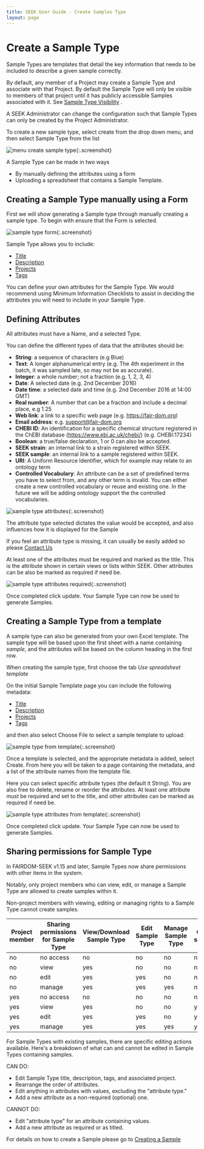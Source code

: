 ```yaml
---
title: SEEK User Guide - Create Samples Type
layout: page
---
```


# Create a Sample Type

Sample Types are templates that detail the key information that needs to be included to describe a given sample correctly.

By default, any member of a Project may create a Sample Type and associate with that Project. By default the Sample Type will only be visible to members of that
 project until it has publicly accessible Samples associated with it. See [Sample Type Visibility](#sample-type-visibility) .

A SEEK Administrator can change the configuration such that Sample Types can only be created by the Project Administrator.


To create a new sample type, select create from the drop down menu, and then select Sample Type from the list

![menu create sample type](/images/user-guide/samples/menu-create-sample-type.png){:.screenshot}

A Sample Type can be made in two ways

* By manually defining the attributes using a form
* Uploading a spreadsheet that contains a Sample Template.




## Creating a Sample Type manually using a Form

First we will show generating a Sample type through manually creating a sample type. To begin with ensure that the Form is selected.

![sample type form](/images/user-guide/samples/sample-type-form.png){:.screenshot}

Sample Type allows you to include:
 
* [Title](general-attributes.html#title)
* [Description](general-attributes.html#description)
* [Projects](general-attributes.html#projects)
* [Tags](general-attributes.html#tags)


You can define your own attributes for the Sample Type. 
We would recommend using Minimum Information Checklists to assist in deciding the attributes you will need to include in your Sample Type.

## Defining Attributes

All attributes must have a Name, and a selected Type. 


You can define the different types of data that the attributes should be:


* **String**: a sequence of characters (e.g Blue)
* **Text**: A longer alphanumerical entry (e.g. The 4th experiment in the batch, it was sampled late, so may not be as accurate). 
* **Integer**: a whole number; not a fraction (e.g. 1, 2, 3, 4)
* **Date**: A selected date (e.g. 2nd December 2016)
* **Date time**: a selected date and time (e.g. 2nd December 2016 at 14:00 GMT)
* **Real number**: A number that can be a fraction and include a decimal place, e.g 1.25
* **Web link**: a link to a specific web page (e.g. https://fair-dom.org)
* **Email address**: e.g. support@fair-dom.org
* **CHEBI ID**: An identification for a specific chemical structure registered in the ChEBI database (https://www.ebi.ac.uk/chebi/) (e.g. CHEBI:17234)
* **Boolean**: a true/false declaration, 1 or 0 can also be accepted.
* **SEEK strain**: an internal link to a strain registered within SEEK. 
* **SEEK sample**: an internal link to a sample registered within SEEK.  
* **URI**: A Uniform Resource Identifier, which for example may relate to an ontology term
* **Controlled Vocabulary**: An attribute can be a set of predefined terms you have to select from, and any other term is invalid. You can either create a new 
controlled vocabulary or reuse and existing one. In the future we will be adding ontology support the the controlled vocabularies.

![sample type attributes](/images/user-guide/samples/sample-type-attributes.png){:.screenshot}

The attribute type selected dictates the value would be accepted, and also influences how it is displayed for the Sample

If you feel an attribute type is missing, it can usually be easily added so please [Contact Us](/contacting-us.html)

At least one of the attributes must be required and marked as the title. This is the attribute shown in certain views or lists within SEEK.
Other attributes can be also be marked as required if need be.

![sample type attributes required](/images/user-guide/samples/sample-type-attributes-required.png){:.screenshot}

Once completed click update. Your Sample Type can now be used to generate Samples.

## Creating a Sample Type from a template

A sample type can also be generated from your own Excel template. The sample type will be based upon the first sheet with a
name containing _sample_, and the attributes will be based on the column heading in the first row.

When creating the sample type, first choose the tab _Use spreadsheet template_


On the initial Sample Template page you can include the following metadata:
 
* [Title](general-attributes.html#title)
* [Description](general-attributes.html#description)
* [Projects](general-attributes.html#projects)
* [Tags](general-attributes.html#tags)
 
and then also select Choose File to select a sample template to upload:

![sample type from template](/images/user-guide/samples/sample-type-from-template.png){:.screenshot}


Once a template is selected, and the appropriate metadata is added, select Create. 
From here you will be taken to a page containing the metadata, and a list of the attribute names from the template file.

Here you can select specific attribute types (the default it String). You are also free to delete, rename or reorder the attributes.
At least one attribute must be required and set to the title, and other attributes can be marked as required if need be.

![sample type attributes from template](/images/user-guide/samples/sample-type-attributes-from-template.png){:.screenshot}

Once completed click update. Your Sample Type can now be used to generate Samples.

## Sharing permissions for Sample Type

In FAIRDOM-SEEK v1.15 and later, Sample Types now share permissions with other items in the system. 

Notably, only project members who can view, edit, or manage a Sample Type are allowed to create samples within it. 

Non-project members with viewing, editing or managing rights to a Sample Type cannot create samples.

| Project member | Sharing permissions for Sample Type | View/Download Sample Type | Edit Sample Type | Manage Sample Type | Create samples |
|----------------|-------------------------------------|---------------------------|------------------|--------------------|----------------|
| no             | no access                           | no                        | no               | no                 | no             |
| no             | view                                | yes                       | no               | no                 | no             |
| no             | edit                                | yes                       | yes              | no                 | no             |
| no             | manage                              | yes                       | yes              | yes                | no             |
| yes            | no access                           | no                        | no               | no                 | no             |
| yes            | view                                | yes                       | no               | no                 | yes            |
| yes            | edit                                | yes                       | yes              | no                 | yes            |
| yes            | manage                              | yes                       | yes              | yes                | yes            |

For Sample Types with existing samples, there are specific editing actions available. Here's a breakdown of what can and cannot be edited in Sample Types containing samples.

CAN DO:
* Edit Sample Type title, description, tags, and associated project.
* Rearrange the order of attributes.
* Edit anything in attributes with values, excluding the "attribute type."
* Add a new attribute as a non-required (optional) one.

CANNOT DO:
* Edit "attribute type" for an attribute containing values.
* Add a new attribute as required or as titled.

For details on how to create a Sample please go to [Creating a Sample](create-sample.html) 


